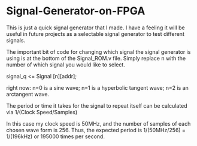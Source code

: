 # Signal-Generator-on-FPGA
This is just a quick signal generator that I made. I have a feeling it will be useful in future projects as a selectable signal generator to test different signals.

The important bit of code for changing which signal the signal generator is using is at the bottom of the Signal_ROM.v file. Simply replace n with the number of which signal you would like to select. 

signal_q <= Signal [n][addr];

right now:
n=0 is a sine wave;
n=1 is a hyperbolic tangent wave;
n=2 is an arctangent wave.

The period or time it takes for the signal to repeat itself can be calculated via 1/(Clock Speed/Samples)

In this case my clock speed is 50MHz, and the number of samples of each chosen wave form is 256. 
Thus, the expected period is 1/(50MHz/256) = 1/(196kHz)
or 195000 times per second. 
